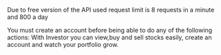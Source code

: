 Due to free version of the API used request limit is 8 requests in a minute and 800 a day

You must create an account before being able to do any of the following actions:
With Investor you can view,buy and sell stocks easily, create an account and watch your portfolio grow.
